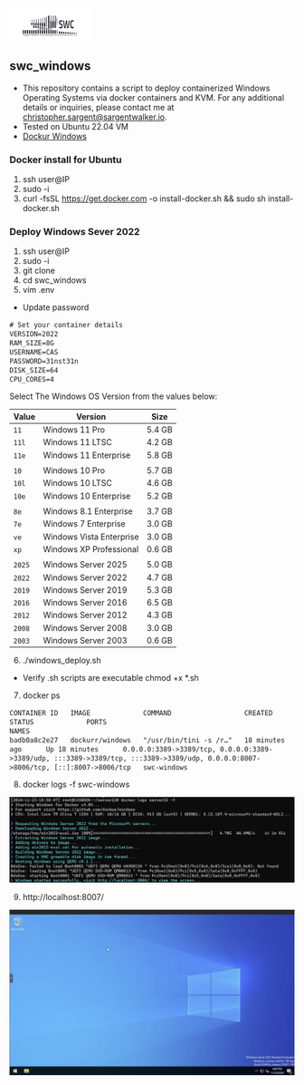 ![alt text](swclogo.jpg)
## swc_windows

* This repository contains a script to deploy containerized Windows Operating Systems via docker containers and KVM. For any additional details or inquiries, please contact me at christopher.sargent@sargentwalker.io.
* Tested on Ubuntu 22.04 VM
* [Dockur Windows](https://github.com/dockur/windows/tree/master)

### Docker install for Ubuntu 
1. ssh user@IP
2. sudo -i 
3. curl -fsSL https://get.docker.com -o install-docker.sh && sudo sh install-docker.sh

### Deploy Windows Sever 2022
1. ssh user@IP
2. sudo -i 
3. git clone 
4. cd swc_windows
5. vim .env
* Update password
```
# Set your container details
VERSION=2022
RAM_SIZE=8G
USERNAME=CAS
PASSWORD=31nst31n
DISK_SIZE=64
CPU_CORES=4
```
  Select The Windows OS Version from the values below:
  
  | **Value** | **Version**           | **Size** |
  |---|---|---|
  | `11`   | Windows 11 Pro           | 5.4 GB   |
  | `11l`  | Windows 11 LTSC          | 4.2 GB   |
  | `11e`  | Windows 11 Enterprise    | 5.8 GB   |
  ||||
  | `10`   | Windows 10 Pro           | 5.7 GB   |
  | `10l`  | Windows 10 LTSC          | 4.6 GB   |
  | `10e`  | Windows 10 Enterprise    | 5.2 GB   |
  ||||
  | `8e`   | Windows 8.1 Enterprise   | 3.7 GB   |
  | `7e`   | Windows 7 Enterprise     | 3.0 GB   |
  | `ve`   | Windows Vista Enterprise | 3.0 GB   |
  | `xp`   | Windows XP Professional  | 0.6 GB   |
  ||||
  | `2025` | Windows Server 2025      | 5.0 GB   |
  | `2022` | Windows Server 2022      | 4.7 GB   |
  | `2019` | Windows Server 2019      | 5.3 GB   |
  | `2016` | Windows Server 2016      | 6.5 GB   |
  | `2012` | Windows Server 2012      | 4.3 GB   |
  | `2008` | Windows Server 2008      | 3.0 GB   |
  | `2003` | Windows Server 2003      | 0.6 GB   |

6. ./windows_deploy.sh
* Verify .sh scripts are executable chmod +x *.sh
7. docker ps 
```
CONTAINER ID   IMAGE             COMMAND                  CREATED             STATUS             PORTS                                                                                                                               NAMES
badb0a8c2e27   dockurr/windows   "/usr/bin/tini -s /r…"   18 minutes ago      Up 18 minutes      0.0.0.0:3389->3389/tcp, 0.0.0.0:3389->3389/udp, :::3389->3389/tcp, :::3389->3389/udp, 0.0.0.0:8007->8006/tcp, [::]:8007->8006/tcp   swc-windows
```
8. docker logs -f swc-windows

![Screenshot](resources/windows1.jpg)

9. http://localhost:8007/

![Screenshot](resources/windows2.jpg)


